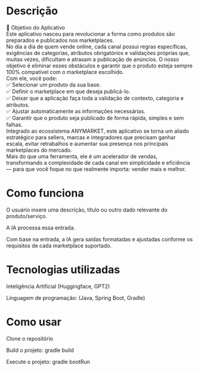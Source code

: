 # Descrição

🎯 Objetivo do Aplicativo<br>
Este aplicativo nasceu para revolucionar a forma como produtos são preparados e publicados nos marketplaces.<br>
No dia a dia de quem vende online, cada canal possui regras específicas, exigências de categorias, atributos obrigatórios e validações próprias que, muitas vezes, dificultam e atrasam a publicação de anúncios. O nosso objetivo é eliminar esses obstáculos e garantir que o produto esteja sempre 100% compatível com o marketplace escolhido.<br>
Com ele, você pode:<br>
✅ Selecionar um produto da sua base.<br>
✅ Definir o marketplace em que deseja publicá-lo.<br>
✅ Deixar que a aplicação faça toda a validação de contexto, categoria e atributos.<br>
✅ Ajustar automaticamente as informações necessárias.<br>
✅ Garantir que o produto seja publicado de forma rápida, simples e sem falhas.<br>
Integrado ao ecossistema ANYMARKET, este aplicativo se torna um aliado estratégico para sellers, marcas e integradores que precisam ganhar escala, evitar retrabalhos e aumentar sua presença nos principais marketplaces do mercado.<br>
Mais do que uma ferramenta, ele é um acelerador de vendas, transformando a complexidade de cada canal em simplicidade e eficiência — para que você foque no que realmente importa: vender mais e melhor.<br>

# Como funciona

O usuário insere uma descrição, título ou outro dado relevante do produto/serviço.

A IA processa essa entrada.

Com base na entrada, a IA gera saídas formatadas e ajustadas conforme os requisitos de cada marketplace suportado.

# Tecnologias utilizadas

Inteligência Artificial (Huggingface, GPT2)

Linguagem de programação: (Java, Spring Boot, Gradle)

# Como usar

Clone o repositório 

Build o projeto: gradle build 

Execute o projeto: gradle bootRun
 